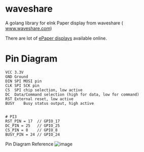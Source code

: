 # waveshare
A golang library for eInk Paper display from waveshare ( www.waveshare.com)

There are lot of [ePaper displays](https://www.waveshare.com/product/modules/oleds-lcds/e-paper.htm) available online.

# Pin Diagram
```
VCC	3.3V
GND	Ground
DIN	SPI MOSI pin
CLK	SPI SCK pin
CS	SPI chip selection, low active
DC	Data/Command selection (high for data, low for command)
RST	External reset, low active
BUSY	Busy status output, high active


# PI3 
RST_PIN = 17  // GPIO_17
DC_PIN = 25   // GPIO_25
CS_PIN = 8    // GPIO_8
BUSY_PIN = 24 // GPIO_24
```

Pin Diagram Reference
![image](https://github.com/user-attachments/assets/78c9c248-05a2-4f2b-a25a-73f9a9fa9831)
